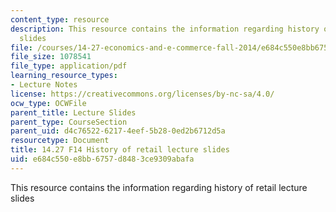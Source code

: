 ```yaml
---
content_type: resource
description: This resource contains the information regarding history of retail lecture
  slides
file: /courses/14-27-economics-and-e-commerce-fall-2014/e684c550e8bb6757d8483ce9309abafa_MIT14_27F14_lecslide12a.pdf
file_size: 1078541
file_type: application/pdf
learning_resource_types:
- Lecture Notes
license: https://creativecommons.org/licenses/by-nc-sa/4.0/
ocw_type: OCWFile
parent_title: Lecture Slides
parent_type: CourseSection
parent_uid: d4c76522-6217-4eef-5b28-0ed2b6712d5a
resourcetype: Document
title: 14.27 F14 History of retail lecture slides
uid: e684c550-e8bb-6757-d848-3ce9309abafa
---
```

This resource contains the information regarding history of retail lecture slides